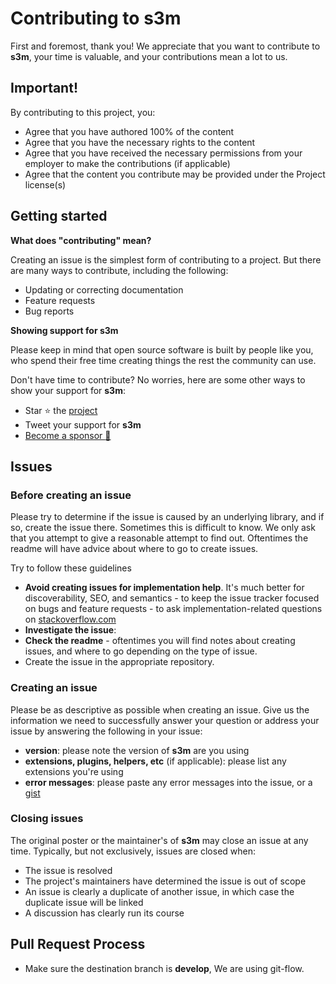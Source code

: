 # Contributing to s3m

First and foremost, thank you! We appreciate that you want to contribute to
**s3m**, your time is valuable, and your contributions mean a lot to us.

## Important!

By contributing to this project, you:

* Agree that you have authored 100% of the content
* Agree that you have the necessary rights to the content
* Agree that you have received the necessary permissions from your employer to make the contributions (if applicable)
* Agree that the content you contribute may be provided under the Project license(s)

## Getting started

**What does "contributing" mean?**

Creating an issue is the simplest form of contributing to a project. But there
are many ways to contribute, including the following:

- Updating or correcting documentation
- Feature requests
- Bug reports

**Showing support for s3m**

Please keep in mind that open source software is built by people like you, who
spend their free time creating things the rest the community can use.

Don't have time to contribute? No worries, here are some other ways to show your
support for **s3m**:

- Star :star: the [project](https://github.com/s3m/s3m)
- Tweet your support for **s3m**
- [Become a sponsor :deciduous_tree:](https://github.com/sponsors/nbari)

## Issues

### Before creating an issue

Please try to determine if the issue is caused by an underlying library, and if
so, create the issue there. Sometimes this is difficult to know. We only ask
that you attempt to give a reasonable attempt to find out. Oftentimes the readme
will have advice about where to go to create issues.

Try to follow these guidelines

- **Avoid creating issues for implementation help**. It's much better for discoverability, SEO, and semantics - to keep the issue tracker focused on bugs and feature requests - to ask implementation-related questions on [stackoverflow.com][so]
- **Investigate the issue**:
- **Check the readme** - oftentimes you will find notes about creating issues, and where to go depending on the type of issue.
- Create the issue in the appropriate repository.

### Creating an issue

Please be as descriptive as possible when creating an issue. Give us the information we need to successfully answer your question or address your issue by answering the following in your issue:

- **version**: please note the version of **s3m** are you using
- **extensions, plugins, helpers, etc** (if applicable): please list any extensions you're using
- **error messages**: please paste any error messages into the issue, or a [gist](https://gist.github.com/)

### Closing issues

The original poster or the maintainer's of **s3m** may close an issue at
any time. Typically, but not exclusively, issues are closed when:

- The issue is resolved
- The project's maintainers have determined the issue is out of scope
- An issue is clearly a duplicate of another issue, in which case the duplicate issue will be linked
- A discussion has clearly run its course


## Pull Request Process

- Make sure the destination branch is **develop**, We are using git-flow.


[so]: http://stackoverflow.com/questions/tagged/s3
